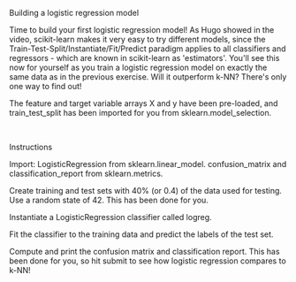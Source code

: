 Building a logistic regression model

Time to build your first logistic regression model! As Hugo showed in the video, scikit-learn makes it very easy to try different models, since the Train-Test-Split/Instantiate/Fit/Predict paradigm applies to all classifiers and regressors - which are known in scikit-learn as 'estimators'. You'll see this now for yourself as you train a logistic regression model on exactly the same data as in the previous exercise. Will it outperform k-NN? There's only one way to find out!

The feature and target variable arrays X and y have been pre-loaded, and train_test_split has been imported for you from sklearn.model_selection.

<br>

Instructions

Import:
  LogisticRegression from sklearn.linear_model.
  confusion_matrix and classification_report from sklearn.metrics.

Create training and test sets with 40% (or 0.4) of the data used for testing. Use a random state of 42. This has been done for you.

Instantiate a LogisticRegression classifier called logreg.

Fit the classifier to the training data and predict the labels of the test set.

Compute and print the confusion matrix and classification report. This has been done for you, so hit submit to see how logistic regression compares to k-NN!
